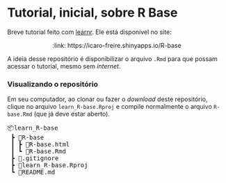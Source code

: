 # Tutorial, inicial, sobre R Base

Breve tutorial feito com [learnr](https://rstudio.github.io/learnr/).
Ele está disponível no site: 

<p align="center">
    :link:  https://icaro-freire.shinyapps.io/R-base
</p>

A ideia desse repositório é disponibilizar o arquivo `.Rmd` para que possam acessar o tutorial, mesmo sem _internet_.

### Visualizando o repositório

Em seu computador, ao clonar ou fazer o _download_ deste repositório, clique no arquivo `learn_R-base.Rproj` e compile normalmente o arquivo `R-base.Rmd` (que já deve estar aberto).

<pre>
📦learn_R-base
 ┣ 📂R-base
 ┃ ┣ 📜R-base.html
 ┃ ┗ 📜R-base.Rmd
 ┣ 📜.gitignore
 ┣ 📜learn_R-base.Rproj
 ┗ 📜README.md
 </pre>
